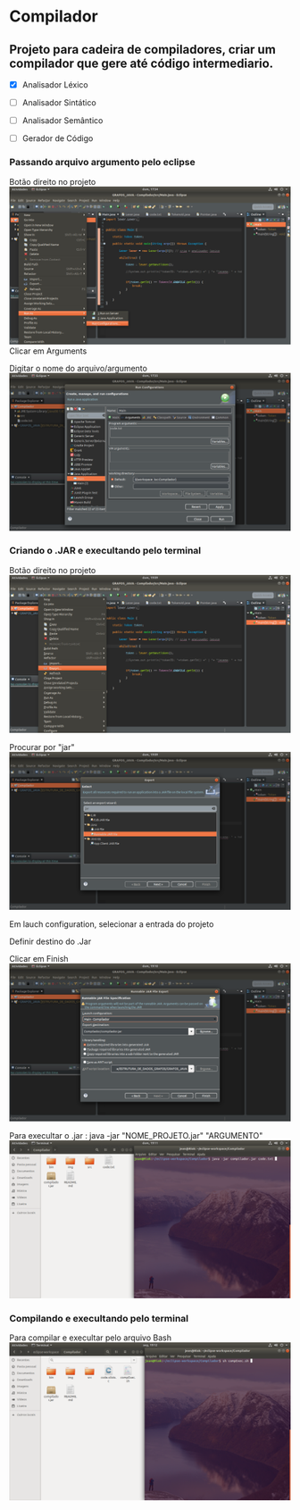 # Compilador
## Projeto para cadeira de compiladores, criar um compilador que gere até código intermediario.
- [x] Analisador Léxico

- [ ] Analisador Sintático

- [ ] Analisador Semântico

- [ ] Gerador de Código

### Passando arquivo argumento pelo eclipse

Botão direito no projeto
![alt text](/img/parte1.png "Parte 1")
Clicar em Arguments

Digitar o nome do arquivo/argumento
![alt text](/img/parte2.png "Parte 2")




### Criando o .JAR e execultando pelo terminal

Botão direito no projeto
![alt text](/img/jarConsp1.png "Jar p1")

Procurar por "jar"
![alt text](/img/jarConsp2.png "Jar p2")

Em lauch configuration, selecionar a entrada do projeto

Definir destino do .Jar

Clicar em Finish
![alt text](/img/jarConsp3.png "Jar p3")

Para execultar o .jar : java -jar "NOME_PROJETO.jar" "ARGUMENTO"
![alt text](/img/jarConsp4.png "Jar p4")

### Compilando e execultando pelo terminal

Para compilar e execultar pelo arquivo Bash
![alt text](/img/compExec.png "Compile and execute")
